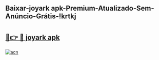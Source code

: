 
## Baixar-joyark apk-Premium-Atualizado-Sem-Anúncio-Grátis-!krtkj

# <h2><a href="https://andorid.site?title=joyark_apk&ref=27">🔗👉 🔴 joyark apk</a></h2>

[![acn](https://github.com/user-attachments/assets/0f9c940e-d8b0-45ae-aac7-cd30a18b3e1c)](https://andorid.site?title=joyark_apk&ref=27)

